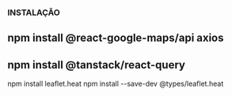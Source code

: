 ### INSTALAÇÃO

## npm install @react-google-maps/api axios

## npm install @tanstack/react-query

npm install leaflet.heat
npm install --save-dev @types/leaflet.heat
